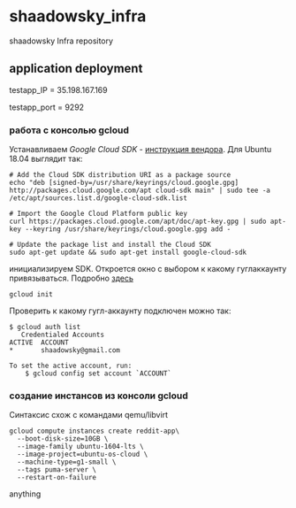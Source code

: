 # shaadowsky_infra
shaadowsky Infra repository

## application deployment

testapp_IP = 35.198.167.169

testapp_port = 9292

### работа с консолью gcloud

Устанавливаем _Google Cloud SDK_ - [инструкция вендора](https://cloud.google.com/sdk/install?hl=ru). Для Ubuntu 18.04 выглядит так:

```
# Add the Cloud SDK distribution URI as a package source
echo "deb [signed-by=/usr/share/keyrings/cloud.google.gpg] http://packages.cloud.google.com/apt cloud-sdk main" | sudo tee -a /etc/apt/sources.list.d/google-cloud-sdk.list

# Import the Google Cloud Platform public key
curl https://packages.cloud.google.com/apt/doc/apt-key.gpg | sudo apt-key --keyring /usr/share/keyrings/cloud.google.gpg add -

# Update the package list and install the Cloud SDK
sudo apt-get update && sudo apt-get install google-cloud-sdk
```

инициализируем SDK. Откроется окно с выбором к какому гуглаккаунту привязываться. Подробно [здесь](https://cloud.google.com/sdk/docs/quickstart-debian-ubuntu?hl=ru#initialize_the_sdk)

```
gcloud init
```

Проверить к какому гугл-аккаунту подключен можно так:

```
$ gcloud auth list
   Credentialed Accounts
ACTIVE  ACCOUNT
*       shaadowsky@gmail.com

To set the active account, run:
    $ gcloud config set account `ACCOUNT`
```

### создание инстансов из консоли gcloud

Синтаксис схож с командами qemu/libvirt

```
gcloud compute instances create reddit-app\
  --boot-disk-size=10GB \
  --image-family ubuntu-1604-lts \
  --image-project=ubuntu-os-cloud \
  --machine-type=g1-small \
  --tags puma-server \
  --restart-on-failure
  ```

anything
